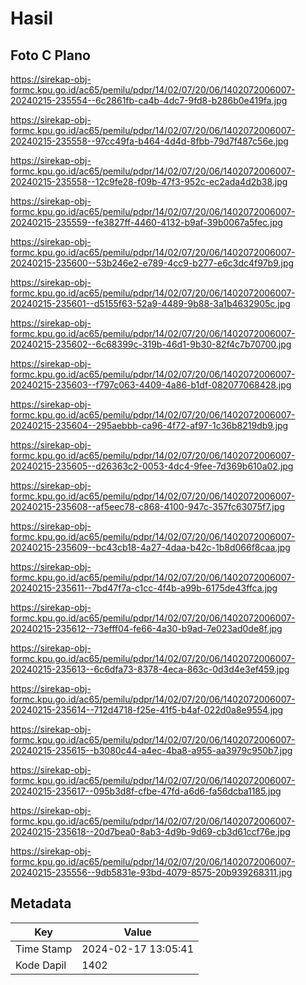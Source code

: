 # Hasil

## Foto C Plano

https://sirekap-obj-formc.kpu.go.id/ac65/pemilu/pdpr/14/02/07/20/06/1402072006007-20240215-235554--6c2861fb-ca4b-4dc7-9fd8-b286b0e419fa.jpg

https://sirekap-obj-formc.kpu.go.id/ac65/pemilu/pdpr/14/02/07/20/06/1402072006007-20240215-235558--97cc49fa-b464-4d4d-8fbb-79d7f487c56e.jpg

https://sirekap-obj-formc.kpu.go.id/ac65/pemilu/pdpr/14/02/07/20/06/1402072006007-20240215-235558--12c9fe28-f09b-47f3-952c-ec2ada4d2b38.jpg

https://sirekap-obj-formc.kpu.go.id/ac65/pemilu/pdpr/14/02/07/20/06/1402072006007-20240215-235559--fe3827ff-4460-4132-b9af-39b0067a5fec.jpg

https://sirekap-obj-formc.kpu.go.id/ac65/pemilu/pdpr/14/02/07/20/06/1402072006007-20240215-235600--53b246e2-e789-4cc9-b277-e6c3dc4f97b9.jpg

https://sirekap-obj-formc.kpu.go.id/ac65/pemilu/pdpr/14/02/07/20/06/1402072006007-20240215-235601--d5155f63-52a9-4489-9b88-3a1b4632905c.jpg

https://sirekap-obj-formc.kpu.go.id/ac65/pemilu/pdpr/14/02/07/20/06/1402072006007-20240215-235602--6c68399c-319b-46d1-9b30-82f4c7b70700.jpg

https://sirekap-obj-formc.kpu.go.id/ac65/pemilu/pdpr/14/02/07/20/06/1402072006007-20240215-235603--f797c063-4409-4a86-b1df-082077068428.jpg

https://sirekap-obj-formc.kpu.go.id/ac65/pemilu/pdpr/14/02/07/20/06/1402072006007-20240215-235604--295aebbb-ca96-4f72-af97-1c36b8219db9.jpg

https://sirekap-obj-formc.kpu.go.id/ac65/pemilu/pdpr/14/02/07/20/06/1402072006007-20240215-235605--d26363c2-0053-4dc4-9fee-7d369b610a02.jpg

https://sirekap-obj-formc.kpu.go.id/ac65/pemilu/pdpr/14/02/07/20/06/1402072006007-20240215-235608--af5eec78-c868-4100-947c-357fc63075f7.jpg

https://sirekap-obj-formc.kpu.go.id/ac65/pemilu/pdpr/14/02/07/20/06/1402072006007-20240215-235609--bc43cb18-4a27-4daa-b42c-1b8d066f8caa.jpg

https://sirekap-obj-formc.kpu.go.id/ac65/pemilu/pdpr/14/02/07/20/06/1402072006007-20240215-235611--7bd47f7a-c1cc-4f4b-a99b-6175de43ffca.jpg

https://sirekap-obj-formc.kpu.go.id/ac65/pemilu/pdpr/14/02/07/20/06/1402072006007-20240215-235612--73efff04-fe66-4a30-b9ad-7e023ad0de8f.jpg

https://sirekap-obj-formc.kpu.go.id/ac65/pemilu/pdpr/14/02/07/20/06/1402072006007-20240215-235613--6c6dfa73-8378-4eca-863c-0d3d4e3ef459.jpg

https://sirekap-obj-formc.kpu.go.id/ac65/pemilu/pdpr/14/02/07/20/06/1402072006007-20240215-235614--712d4718-f25e-41f5-b4af-022d0a8e9554.jpg

https://sirekap-obj-formc.kpu.go.id/ac65/pemilu/pdpr/14/02/07/20/06/1402072006007-20240215-235615--b3080c44-a4ec-4ba8-a955-aa3979c950b7.jpg

https://sirekap-obj-formc.kpu.go.id/ac65/pemilu/pdpr/14/02/07/20/06/1402072006007-20240215-235617--095b3d8f-cfbe-47fd-a6d6-fa56dcba1185.jpg

https://sirekap-obj-formc.kpu.go.id/ac65/pemilu/pdpr/14/02/07/20/06/1402072006007-20240215-235618--20d7bea0-8ab3-4d9b-9d69-cb3d61ccf76e.jpg

https://sirekap-obj-formc.kpu.go.id/ac65/pemilu/pdpr/14/02/07/20/06/1402072006007-20240215-235556--9db5831e-93bd-4079-8575-20b939268311.jpg


## Metadata

| Key        | Value               |
| ---------- | ------------------- |
| Time Stamp | 2024-02-17 13:05:41 |
| Kode Dapil | 1402                |




